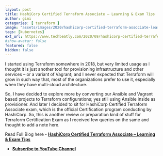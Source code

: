 ```yaml
---
layout: post
title: HashiCorp Certified Terraform Associate – Learning & Exam Tips
author: gini
categories: [ terraform ]
image: "assets/images/2020/hashicorp-certified-terraform-associate-learning-exam-tips-1.png"
tags: [kubernetes]
ext_url: https://www.techbeatly.com/2020/09/hashicorp-certified-terraform-associate-learning-exam-tips.html
#show-avatar: false
featured: false
hidden: false
---
```


I started using Terraform somewhere in 2018, but very limited usage as I thought it is just another tool for provisioning infrastructure and other services – or a variant of Vagrant; and I never expected that Terraform will grow in such way that, most of the organizations prefer to use it, especially when they have multi-cloud architecture.

So, I have decided to explore more by converting our Ansible and Vagrant based projects to Terraform configurations; yes still using Ansible inside as provisioner. And later I decided to sit for HashiCorp Certified Terraform Associate exam, which is the official Certification program conducting by HashiCorp. So, this is another review or preparation kind of stuff for Terraform Certification Exam as I received few queries on the same and thought to add a note here.

Read Full Blog here -  **[HashiCorp Certified Terraform Associate – Learning & Exam Tips](https://www.techbeatly.com/2020/09/hashicorp-certified-terraform-associate-learning-exam-tips.html)**
- **[Subscribe to YouTube Channel](https://www.youtube.com/techbeatly?sub_confirmation=1)**
